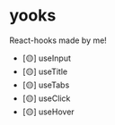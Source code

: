 # yooks

React-hooks made by me!

- [🟡] useInput
- [🟡] useTitle
- [🟡] useTabs
- [🟡] useClick
- [🟡] useHover
